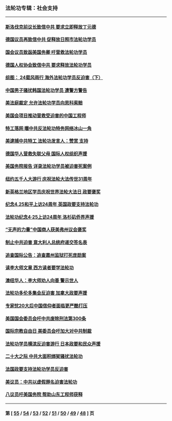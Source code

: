 ### 法轮功专辑：社会支持
---
#### [斯洛伐克前议长致信中共 要求立即释放丁元德](../../pages/nf4386/n14074619.md?09200430) 
#### [德国议员再致信中共 促释放日照市法轮功学员](../../pages/nf4386/n14069901.md?09200430) 
#### [国会议员致函美国务卿 吁营救法轮功学员](../../pages/nf4386/n14068427.md?09200430) 
#### [德国人权协会致信中共 要求释放法轮功学员](../../pages/nf4386/n14045330.md?09200430) 
#### [组图： 24载风雨行 海外法轮功学员反迫害（下）](../../pages/nf4386/n14030279.md?09200430) 
#### [中国男子骚扰韩国法轮功学员 遭警方警告](../../pages/nf4386/n14033245.md?09200430) 
#### [美法庭裁定 允许法轮功学员向思科索赔](../../pages/nf4386/n14030620.md?09200430) 
#### [美国会项目推动营救受迫害的中国工程师](../../pages/nf4386/n14019887.md?09200430) 
#### [特工落网 曝中共反法轮功特务网络冰山一角](../../pages/nf4386/n14006412.md?09200430) 
#### [美逮捕中共特工 法轮功发言人：赞赏 支持](../../pages/nf4386/n14005107.md?09200430) 
#### [德国华人营救失联父母 国际人权组织声援](../../pages/nf4386/n14002019.md?09200430) 
#### [美国务院报告 详录法轮功学员被迫害死案例](../../pages/nf4386/n13997752.md?09200430) 
#### [纽约五千人大游行 庆祝法轮大法传世31周年](../../pages/nf4386/n13995110.md?09200430) 
#### [新英格兰地区学员庆祝世界法轮大法日 政要褒奖](../../pages/nf4386/n13990800.md?09200430) 
#### [纪念4.25和平上访24周年 英国政要支持法轮功](../../pages/nf4386/n13984057.md?09200430) 
#### [法轮功纪念4·25上访24周年 洛杉矶侨界声援](../../pages/nf4386/n13978796.md?09200430) 
#### [“无声的力量”中国商人获美弗州议会褒奖](../../pages/nf4386/n13941208.md?09200430) 
#### [制止中共迫害 意大利人总统府递交签名表](../../pages/nf4386/n13933726.md?09200430) 
#### [追查国际公告：追查嘉州监狱打死庞勋案](../../pages/nf4386/n13933461.md?09200430) 
#### [读李大师文章 西方读者要学法轮功](../../pages/nf4386/n13925142.md?09200430) 
#### [澳纽华人：李大师劝人向善 警示世人](../../pages/nf4386/n13924146.md?09200430) 
#### [法轮功多伦多集会反迫害 加拿大政要声援](../../pages/nf4386/n13881303.md?09200430) 
#### [专家忧20大后中国信仰者面临更严酷打压](../../pages/nf4386/n13874993.md?09200430) 
#### [美国国会委员会吁中共废除刑法第300条](../../pages/nf4386/n13868121.md?09200430) 
#### [国际宗教自由日 美委员会吁加大对中共制裁](../../pages/nf4386/n13855021.md?09200430) 
#### [法轮功学员横滨反迫害游行 日本政要和民众声援](../../pages/nf4386/n13847132.md?09200430) 
#### [二十大之际 中共大面积绑架骚扰法轮功](../../pages/nf4386/n13846381.md?09200430) 
#### [法国政要支持法轮功学员反迫害](../../pages/nf4386/n13841970.md?09200430) 
#### [美议员：中共以虚假罪名迫害法轮功](../../pages/nf4386/n13841083.md?09200430) 
#### [八议员吁美国务院 帮助山东工程师获释](../../pages/nf4386/n13836379.md?09200430) 

---
#### 第 [ [55](./55.md?09200430) / [54](./54.md?09200430) / [53](./53.md?09200430) / [52](./52.md?09200430) / [51](./51.md?09200430) / [50](./50.md?09200430) / [49](./49.md?09200430) / [48](./48.md?09200430) ] 页
